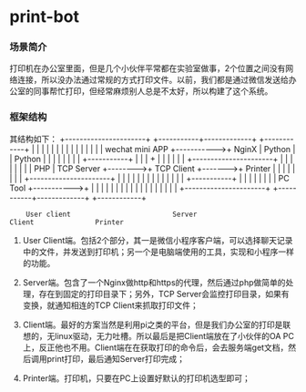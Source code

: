 # print-bot

### 场景简介

打印机在办公室里面，但是几个小伙伴平常都在实验室做事，2个位置之间没有网络连接，所以没办法通过常规的方式打印文件。以前，我们都是通过微信发送给办公室的同事帮忙打印，但经常麻烦别人总是不太好，所以构建了这个系统。


### 框架结构

其结构如下：
+----------------------+            +-----------+-------------+         +------------+
|                      |            |           |             |         |            |
|                      |            |           |             |         |            |
|    wechat mini APP   +----------->+   NginX   |   Python    |         |   Python   |
|                      |            |           |             |         |            |        +-----------+
|                      |            |     +     |             |         |            |        |           |
+----------------------+            |           |             |         |            |        |           |
                                    |    PHP    | TCP Server  +-------->+ TCP Client +------->+ Printer   |
                                    |           |             |         |            |        |           |
+----------------------+            |           |             |         |            |        |           |
|                      |            |           |             |         |            |        +-----------+
|                      |            |           |             |         |            |
|      PC Tool         +----------->+           |             |         |            |
|                      |            |           |             |         |            |
|                      |            |           |             |         |            |
+----------------------+            +-----------+-------------+         +------------+



        User client                         Server                          Client               Printer


1. User Client端。包括2个部分，其一是微信小程序客户端，可以选择聊天记录中的文件，并发送到打印机；另一个是电脑端使用的工具，实现和小程序一样的功能。

2. Server端。包含了一个Nginx做http和https的代理，然后通过php做简单的处理，存在到固定的打印目录下；另外，TCP Server会监控打印目录，如果有变换，就通知相连的TCP Client来抓取打印文件；

3. Client端。最好的方案当然是利用pi之类的平台，但是我们办公室的打印是联想的，无linux驱动，无力吐槽。所以最后是把Client端放在了小伙伴的OA PC上，反正他也不用。Client端在在获取打印的命令后，会去服务端get文档，然后调用print打印，最后通知Server打印完成；

4. Printer端。打印机，只要在PC上设置好默认的打印机选型即可；

